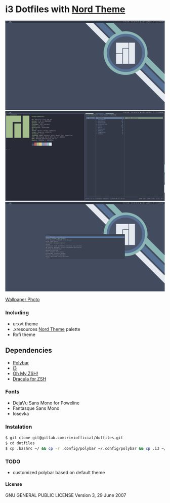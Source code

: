 # i3 Dotfiles with [Nord Theme](https://www.nordtheme.com/)

![](prev1.png)
![](prev2.png)
![](prev3.png)


[Wallpaper Photo](https://imgur.com/a/CaBdJ)
### Including
  - urxvt theme
  - .xresources [Nord Theme](https://www.nordtheme.com/) palette
  - Rofi theme

## Dependencies

- [Polybar](https://polybar.github.io/)
- [i3](https://i3wm.org/)
- [Oh My ZSH!](https://ohmyz.sh/)
- [Dracula for ZSH](https://github.com/dracula/zsh/tree/44e7b24cc9b102ccdbc2fab277dda5b103a5189c)

### Fonts
- DejaVu Sans Mono for Poweline
- Fantasque Sans Mono
- Iosevka

### Instalation
```sh
$ git clone git@gitlab.com:riviofficial/dotfiles.git
$ cd dotfiles
$ cp .bashrc ~/ && cp -r .config/polybar ~/.config/polybar && cp .i3 ~/ && cp .Xresources ~/ && cp .zshrc ~/ 
```

### TODO
 - customized polybar based on default theme

#### License

GNU GENERAL PUBLIC LICENSE  Version 3, 29 June 2007
